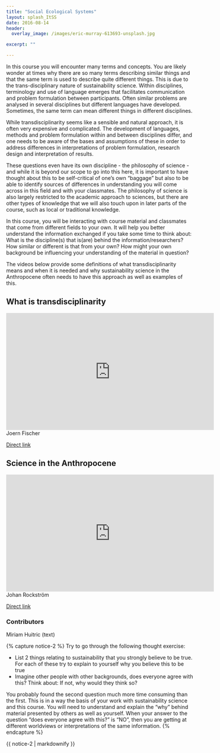```yaml
---
title: "Social Ecological Systems"
layout: splash_ItSS
date: 2016-08-14
header:
  overlay_image: /images/eric-murray-613693-unsplash.jpg

excerpt: ""

---
```


In this course you will encounter many terms and concepts. You are likely wonder at times why there are so many terms describing similar things and that the same term is used to describe quite different things. This is due to the trans-disciplinary nature of sustainability science. Within disciplines, terminology and use of language emerges that facilitates communication and problem formulation between participants. Often similar problems are analysed in several disciplines but different languages have developed. Sometimes, the same term can mean different things in different disciplines.

While transdisciplinarity seems like a sensible and natural approach, it is often very expensive and complicated. The development of languages, methods and problem formulation within and between disciplines differ, and one needs to be aware of the bases and assumptions of these in order to address differences in interpretations of problem formulation, research design and interpretation of results.

These questions even have its own discipline - the philosophy of science - and while it is beyond our scope to go into this here, it is important to have thought about this to be self-critical of one’s own “baggage” but also to be able to identify sources of differences in understanding you will come across in this field and with your classmates. The philosophy of science is also largely restricted to the academic approach to sciences, but there are other types of knowledge that we will also touch upon in later parts of the course, such as local or traditional knowledge.

In this course, you will be interacting with course material and classmates that come from different fields to your own. It will help you better understand the information exchanged if you take some time to think about: What is the discipline(s) that is(are) behind the information/researchers? How similar or different is that from your own? How might your own background be influencing your understanding of the material in question?

The videos below provide some definitions of what transdisciplinarity means and when it is needed and why sustainability science in the Anthropocene often needs to have this approach as well as examples of this.


## What is transdisciplinarity

<iframe width="560" height="315" src="https://www.youtube.com/embed/cRv78EDki6A" frameborder="0" allowfullscreen></iframe>
Joern Fischer

[Direct link](https://www.youtube.com/embed/cRv78EDki6A)

## Science in the Anthropocene

<iframe width="560" height="315" src="https://www.youtube.com/embed/W49IIgf_H90" frameborder="0" allowfullscreen></iframe>
Johan Rockström

[Direct link](https://www.youtube.com/embed/W49IIgf_H90)

### Contributors

Miriam Huitric (text)


{% capture notice-2 %}
Try to go through the following thought exercise:

* List 2 things relating to sustainability that you strongly believe to be true. For each of these try to explain to yourself why you believe this to be true
* Imagine other people with other backgrounds, does everyone agree with this? Think about: If not, why would they think so?

You probably found the second question much more time consuming than the first. This is in a way the basis of your work with sustainability science and this course. You will need to understand and explain the “why” behind material presented by others as well as yourself. When your answer to the question “does everyone agree with this?” is “NO”, then you are getting at different worldviews or interpretations of the same information.
{% endcapture %}

<div class="notice--info">{{ notice-2 | markdownify }}</div>
